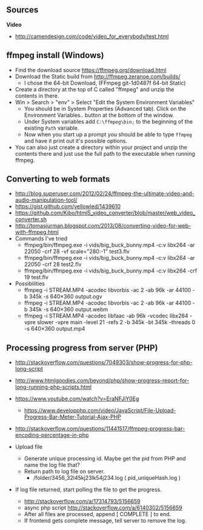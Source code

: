 ## Sources

**Video**
- http://camendesign.com/code/video_for_everybody/test.html

## ffmpeg install (Windows)

- Find the download source https://ffmpeg.org/download.html
- Download the Static build from http://ffmpeg.zeranoe.com/builds/
  - I chose the 64-bit Download, (FFmpeg git-1d0487f 64-bit Static)
- Create a directory at the top of C called "ffmpeg" and unzip the contents in there.
- Win > Search > "env" > Select "Edit the System Environment Variables"
  - You should be in System Properties (Advanced tab). Click on the Environment Variables.. button
  at the bottom of the window.
  - Under System variables add `C:\ffmpeg\bin;` to the beginning of the existing
  `Path` variable.
  - Now when you start up a prompt you should be able to type `ffmpeg` and have it
  print out it's possible options.
- You can also just create a directory within your project and unzip the contents
there and just use the full path to the executable when running ffmpeg.


## Converting to web formats
- http://blog.superuser.com/2012/02/24/ffmpeg-the-ultimate-video-and-audio-manipulation-tool/
- https://gist.github.com/yellowled/1439610
- https://github.com/Kibo/html5_video_converter/blob/master/web_video_converter.sh
- http://tomasjurman.blogspot.com/2013/08/converting-video-for-web-with-ffmpeg.html
- Commands I've tried
  - ffmpeg/bin/ffmpeg.exe -i vids/big_buck_bunny.mp4 -c:v libx264 -ar 22050 -crf 28 -vf scale="280:-1" test3.flv
  - ffmpeg/bin/ffmpeg.exe -i vids/big_buck_bunny.mp4 -c:v libx264 -ar 22050 -crf 28 test2.flv
  - ffmpeg/bin/ffmpeg.exe -i vids/big_buck_bunny.mp4 -c:v libx264 -crf 19 test.flv
- Possibilities
  - ffmpeg -i STREAM.MP4 -acodec libvorbis -ac 2 -ab 96k -ar 44100 -b 345k -s 640×360 output.ogv
  - ffmpeg -i STREAM.MP4 -acodec libvorbis -ac 2 -ab 96k -ar 44100 -b 345k -s 640×360 output.webm
  - ffmpeg -i STREAM.MP4 -acodec libfaac -ab 96k -vcodec libx264 -vpre slower -vpre main -level 21 -refs 2 -b 345k -bt 345k -threads 0 -s 640×360 output.mp4

  
## Processing progress from server (PHP)
- http://stackoverflow.com/questions/7049303/show-progress-for-php-long-script
- http://www.htmlgoodies.com/beyond/php/show-progress-report-for-long-running-php-scripts.html
- https://www.youtube.com/watch?v=EraNFJiY0Eg
  - https://www.developphp.com/video/JavaScript/File-Upload-Progress-Bar-Meter-Tutorial-Ajax-PHP
- http://stackoverflow.com/questions/11441517/ffmpeg-progress-bar-encoding-percentage-in-php


- Upload file
  - Generate unique processing id. Maybe get the pid from PHP
  and name the log file that?
  - Return path to log file on server.
    - /folder/3456_32l45kj23lk54j234.log ( pid_uniqueHash.log )
- If log file returned, start polling the file to get the progress.
  - http://stackoverflow.com/a/17314793/5156659
  - async php script http://stackoverflow.com/a/6140302/5156659
  - After all files are processed, append [ COMPLETE ] to end.
  - If frontend gets complete message, tell server to remove the log.
  
